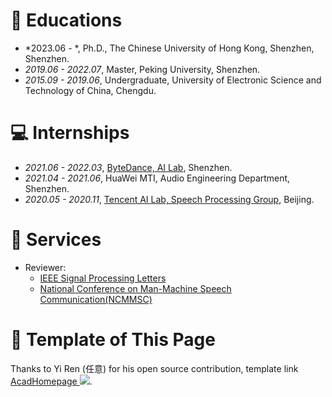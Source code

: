 # 📖 Educations

- *2023.06 - *, Ph.D., The Chinese University of Hong Kong, Shenzhen, Shenzhen.
- *2019.06 - 2022.07*, Master, Peking University, Shenzhen.
- *2015.09 - 2019.06*, Undergraduate, University of Electronic Science and Technology of China, Chengdu.

# 💻 Internships

- *2021.06 - 2022.03*, [ByteDance, AI Lab](https://ailab.bytedance.com/), Shenzhen.
- *2021.04 - 2021.06*, HuaWei MTI, Audio Engineering Department, Shenzhen.
- *2020.05 - 2020.11*, [Tencent AI Lab, Speech Processing Group](https://ai.tencent.com/ailab/zh/index), Beijing.

# 🏀 Services

- Reviewer: 
  - [IEEE Signal Processing Letters](https://ieeexplore.ieee.org/xpl/RecentIssue.jsp?punumber=97)
  - [National Conference on Man-Machine Speech Communication(NCMMSC)](http://www.ncmmsc.org.cn/)

# 👏 Template of This Page

Thanks to Yi Ren (任意) for his open source contribution, template
link [AcadHomepage ![](https://img.shields.io/github/stars/RayeRen/acad-homepage.github.io?style=social)](https://github.com/RayeRen/acad-homepage.github.io).

